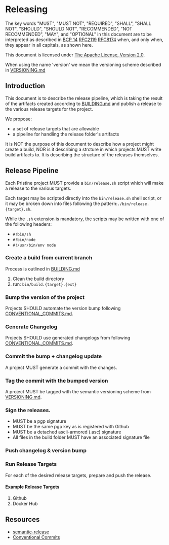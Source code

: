 # Releasing

The key words "MUST", "MUST NOT", "REQUIRED", "SHALL", "SHALL NOT", "SHOULD", "SHOULD NOT", "RECOMMENDED", "NOT RECOMMENDED", "MAY", and "OPTIONAL" in this document are to be interpreted as described in [BCP 14](https://tools.ietf.org/html/bcp14) [RFC2119](https://tools.ietf.org/html/rfc2119) [RFC8174](https://tools.ietf.org/html/rfc8174) when, and only when, they appear in all capitals, as shown here.

This document is licensed under [The Apache License, Version 2.0](https://www.apache.org/licenses/LICENSE-2.0.html).

When using the name 'version' we mean the versioning scheme described in [VERSIONING.md](VERSIONING.md)

## Introduction

This document is to describe the release pipeline, which is taking the result of the artifacts created according to [BUILDING.md](BUILDING.md) and publish a release to the various release targets for the project.

We propose:

- a set of release targets that are allowable
- a pipeline for handling the release folder's artifacts

It is NOT the purpose of this document to describe how a project might create a build, NOR is it describing a strcture in which projects MUST write build artifacts to. It is describing the structure of the releases themselves.

## Release Pipeline

Each Pristine project MUST provide a `bin/release.sh` script which will make a release to the various targets.

Each target may be scripted directly into the `bin/release.sh` shell script, or it may be broken down into files following the pattern:`./bin/release.{target}.sh`.

While the `.sh` extension is mandatory, the scripts may be written with one of the following headers:

- `#!bin/sh`
- `#!bin/node`
- `#!/usr/bin/env node`

### Create a build from current branch

Process is outlined in [BUILDING.md](BUILDING.md)

1. Clean the build directory
2. run: `bin/build.{target}.{ext}`

### Bump the version of the project

Projects SHOULD automate the version bump following [CONVENTIONAL_COMMITS.md](CONVENTIONAL_COMMITS.md).

### Generate Changelog

Projects SHOULD use generated changelogs from following [CONVENTIONAL_COMMITS.md](CONVENTIONAL_COMMITS.md).

### Commit the bump + changelog update

A project MUST generate a commit with the changes.

### Tag the commit with the bumped version

A project MUST be tagged with the semantic versioning scheme from [VERSIONING.md](VERSIONING.md).

### Sign the releases.

- MUST be a pgp signature
- MUST be the same pgp key as is registered with Github
- MUST be a detached ascii-armored (.asc) signature
- All files in the build folder MUST have an associated signature file

### Push changelog & version bump

### Run Release Targets

For each of the desired release targets, prepare and push the release.

#### Example Release Targets

1. Github
2. Docker Hub

## Resources

- [semantic-release](https://github.com/semantic-release/semantic-release)
- [Conventional Commits](https://conventionalcommits.org/)
